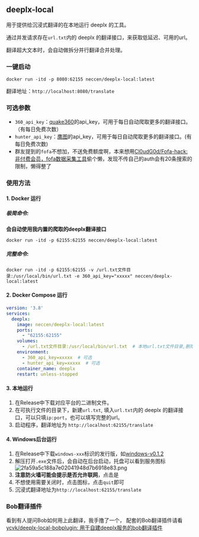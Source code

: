 ## deeplx-local

用于提供给沉浸式翻译的在本地运行 deeplx 的工具。

通过并发请求存在`url.txt`内的 deeplx 的翻译接口，来获取低延迟、可用的url。

翻译超大文本时，会自动做拆分并行翻译合并处理。

### 一键启动
`docker run -itd -p 8080:62155 neccen/deeplx-local:latest`


翻译地址：`http://localhost:8080/translate`

### 可选参数
- `360_api_key`：[quake360](https://quake.360.net/quake/#/personal?tab=message)的api_key，可用于每日自动爬取更多的翻译接口。（有每日免费次数）
- `hunter_api_key`：[鹰图](https://hunter.qianxin.com/home/myInfo)的api_key，可用于每日自动爬取更多的翻译接口。(有每日免费次数)
- 群友提到的`fofa`不想加，不送免费额度啊，本来想用[Cl0udG0d/Fofa-hack: 非付费会员，fofa数据采集工具](https://github.com/Cl0udG0d/Fofa-hack)偷个懒，发现不传自己的auth会有20条搜索的限制，懒得整了

### 使用方法

#### 1. Docker 运行
##### 极简命令:
**会自动使用我内置的爬取的deeplx翻译接口**



`docker run -itd -p 62155:62155 neccen/deeplx-local:latest`

##### 完整命令:

`docker run -itd -p 62155:62155 -v /url.txt文件目录:/usr/local/bin/url.txt -e 360_api_key="xxxxx" neccen/deeplx-local:latest`


#### 2. Docker Compose 运行
```yaml
version: '3.8'
services:
  deeplx:
    image: neccen/deeplx-local:latest
    ports:
      - "62155:62155"
    volumes:
      - /url.txt文件目录:/usr/local/bin/url.txt  # 本地url.txt文件目录,删除此行则使用内置的已经爬取的deeplx翻译接口
    environment:
      - 360_api_key=xxxxx  # 可选
      - hunter_api_key=xxxxx  # 可选
    container_name: deeplx
    restart: unless-stopped
```

#### 3. 本地运行
1. 在Release中下载对应平台的二进制文件。
2. 在可执行文件的目录下，新建`url.txt`, 填入`url.txt`内的 deeplx 的翻译接口，可以只填`ip:port`，也可以填写完整的url。
3. 启动程序，翻译地址为 `http://localhost:62155/translate`

#### 4. Windows后台运行
1. 在Release中下载`windows-xxx`标识的发行版，如[windows-v0.1.2](https://github.com/ycvk/deeplx-local/releases/tag/windows-v0.1.2)
2. 解压打开`.exe`文件后，会自动在后台启动，托盘可以看到服务图标![2fa59a5c188a7e02041948d7b6918e83.png](https://i.mji.rip/2024/05/08/2fa59a5c188a7e02041948d7b6918e83.png)
3. **注意防火墙可能会提示是否允许联网**，点击是
4. 不想使用需要关闭时，点击图标，点击`quit`即可
5. 沉浸式翻译地址为`http://localhost:62155/translate`


### Bob翻译插件
看到有人提问Bob如何用上此翻译，我手撸了一个，
配套的Bob翻译插件请看 [ycvk/deeplx-local-bobplugin: 用于自建deeplx服务的bob翻译插件](https://github.com/ycvk/deeplx-local-bobplugin)